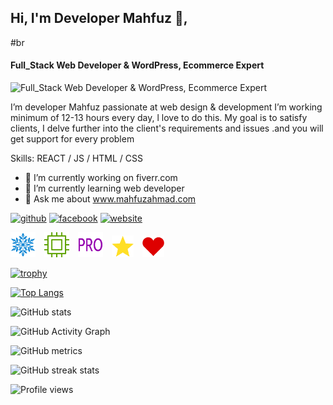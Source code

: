 ## Hi, I'm Developer Mahfuz 👋, 
#br
#### Full_Stack Web Developer & WordPress, Ecommerce Expert
![Full_Stack Web Developer & WordPress, Ecommerce Expert](https://arturssmirnovs.github.io/github-profile-readme-generator/images/banner.png)

I’m developer Mahfuz passionate at web design & development I’m working minimum of 12-13 hours every day, l love to do this. My goal is to satisfy clients, I delve further into the client's requirements and issues .and you will get support for every problem

Skills: REACT / JS / HTML / CSS

- 🔭 I’m currently working on fiverr.com 
- 🌱 I’m currently learning web developer 
- 💬 Ask me about www.mahfuzahmad.com 


[<img src='https://cdn.jsdelivr.net/npm/simple-icons@3.0.1/icons/github.svg' alt='github' height='40'>](https://github.com/developermahfuz)  [<img src='https://cdn.jsdelivr.net/npm/simple-icons@3.0.1/icons/facebook.svg' alt='facebook' height='40'>](https://www.facebook.com/developermahfuz)  [<img src='https://cdn.jsdelivr.net/npm/simple-icons@3.0.1/icons/icloud.svg' alt='website' height='40'>](mahfuzahmad.com)  

<a href='https://archiveprogram.github.com/'><img src='https://raw.githubusercontent.com/acervenky/animated-github-badges/master/assets/acbadge.gif' width='40' height='40'></a> <a href='https://docs.github.com/en/developers'><img src='https://raw.githubusercontent.com/acervenky/animated-github-badges/master/assets/devbadge.gif' width='40' height='40'></a> <a href='https://github.com/pricing'><img src='https://raw.githubusercontent.com/acervenky/animated-github-badges/master/assets/pro.gif' width='40' height='40'></a> <a href='https://stars.github.com/'><img src='https://raw.githubusercontent.com/acervenky/animated-github-badges/master/assets/starbadge.gif' width='35' height='35'></a> <a href='https://docs.github.com/en/github/supporting-the-open-source-community-with-github-sponsors'><img src='https://raw.githubusercontent.com/acervenky/animated-github-badges/master/assets/sponsorbadge.gif' width='35' height='35'></a> 

[![trophy](https://github-profile-trophy.vercel.app/?username=developermahfuz)](https://github.com/ryo-ma/github-profile-trophy)

[![Top Langs](https://github-readme-stats.vercel.app/api/top-langs/?username=developermahfuz)](https://github.com/anuraghazra/github-readme-stats)

![GitHub stats](https://github-readme-stats.vercel.app/api?username=developermahfuz&show_icons=true)  

![GitHub Activity Graph](https://activity-graph.herokuapp.com/graph?username=developermahfuz)  

![GitHub metrics](https://metrics.lecoq.io/developermahfuz)  

![GitHub streak stats](https://github-readme-streak-stats.herokuapp.com/?user=developermahfuz)  

![Profile views](https://gpvc.arturio.dev/developermahfuz)  

